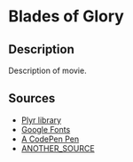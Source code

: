 # Blades of Glory

## Description

Description of movie. 

## Sources

* [Plyr library](plyr.io/)
* [Google Fonts](https://fonts.google.com/)
* [A CodePen Pen](URL_TO_PEN)
* [ANOTHER_SOURCE]()